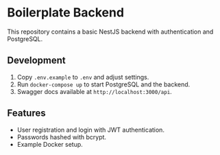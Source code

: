 # Boilerplate Backend

This repository contains a basic NestJS backend with authentication and PostgreSQL.

## Development

1. Copy `.env.example` to `.env` and adjust settings.
2. Run `docker-compose up` to start PostgreSQL and the backend.
3. Swagger docs available at `http://localhost:3000/api`.

## Features

- User registration and login with JWT authentication.
- Passwords hashed with bcrypt.
- Example Docker setup.
